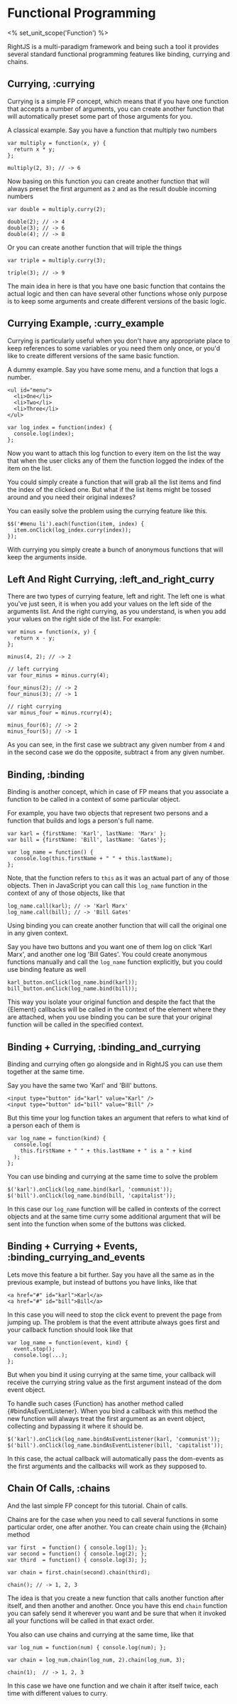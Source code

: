 # Functional Programming
<% set_unit_scope('Function') %>

RightJS is a multi-paradigm framework and being such a tool it provides
several standard functional programming features like binding, currying and
chains.


## Currying, :currying

Currying is a simple FP concept, which means that if you have one function
that accepts a number of arguments, you can create another function that will
automatically preset some part of those arguments for you.

A classical example. Say you have a function that multiply two numbers

    var multiply = function(x, y) {
      return x * y;
    };
    
    multiply(2, 3); // -> 6

Now basing on this function you can create another function that will always
preset the first argument as `2` and as the result double incoming numbers

    var double = multiply.curry(2);
    
    double(2); // -> 4
    double(3); // -> 6
    double(4); // -> 8

Or you can create another function that will triple the things

    var triple = multiply.curry(3);
    
    triple(3); // -> 9

The main idea in here is that you have one basic function that contains the
actual logic and then can have several other functions whose only purpose is 
to keep some arguments and create different versions of the basic logic.


## Currying Example, :curry_example

Currying is particularly useful when you don't have any appropriate place to
keep references to some variables or you need them only once, or you'd like to
create different versions of the same basic function.

A dummy example. Say you have some menu, and a function that logs a number.

    <ul id="menu">
      <li>One</li>
      <li>Two</li>
      <li>Three</li>
    </ul>
    
    var log_index = function(index) {
      console.log(index);
    };
    
Now you want to attach this log function to every item on the list the way
that when the user clicks any of them the function logged the index of the
item on the list.

You could simply create a function that will grab all the list items and find
the index of the clicked one. But what if the list items might be tossed
around and you need their original indexes?

You can easily solve the problem using the currying feature like this.

    $$('#menu li').each(function(item, index) {
      item.onClick(log_index.curry(index));
    });

With currying you simply create a bunch of anonymous functions that will
keep the arguments inside.


## Left And Right Currying, :left_and_right_curry

There are two types of currying feature, left and right. The left one is what
you've just seen, it is when you add your values on the left side of the
arguments list. And the right currying, as you understand, is when you add
your values on the right side of the list. For example:

    var minus = function(x, y) {
      return x - y;
    };
    
    minus(4, 2); // -> 2
    
    // left currying
    var four_minus = minus.curry(4);
    
    four_minus(2); // -> 2
    four_minus(3); // -> 1
    
    // right currying
    var minus_four = minus.rcurry(4);
    
    minus_four(6); // -> 2
    minus_four(5); // -> 1

As you can see, in the first case we subtract any given number from `4` and
in the second case we do the opposite, subtract `4` from any given number.


## Binding, :binding

Binding is another concept, which in case of FP means that you associate a
function to be called in a context of some particular object.

For example, you have two objects that represent two persons and a function
that builds and logs a person's full name.

    var karl = {firstName: 'Karl', lastName: 'Marx' };
    var bill = {firstName: 'Bill', lastName: 'Gates'};

    var log_name = function() {
      console.log(this.firstName + " " + this.lastName);
    };

Note, that the function refers to `this` as it was an actual part of any of 
those objects. Then in JavaScript you can call this `log_name` function in the
context of  any of those objects, like that

    log_name.call(karl); // -> 'Karl Marx'
    log_name.call(bill); // -> 'Bill Gates'

Using binding you can create another function that will call the original one
in any given context.

Say you have two buttons and you want one of them log on click 'Karl Marx',
and another one log 'Bill Gates'. You could create anonymous functions
manually and call the `log_name` function explicitly, but you could use
binding feature as well

    karl_button.onClick(log_name.bind(karl));
    bill_button.onClick(log_name.bind(bill));

This way you isolate your original function and despite the fact that the
{Element} callbacks will be called in the context of the element where they
are attached, when you use binding you can be sure that your original function
will be called in the specified context.


## Binding + Currying, :binding_and_currying

Binding and currying often go alongside and in RightJS you can use them 
together at the same time.

Say you have the same two 'Karl' and 'Bill' buttons.

    <input type="button" id="karl" value="Karl" />
    <input type="button" id="bill" value="Bill" />

But this time your log function takes an argument that refers to what kind of
a person each of them is

    var log_name = function(kind) {
      console.log(
        this.firstName + " " + this.lastName + " is a " + kind
      );
    };

You can use binding and currying at the same time to solve the problem

    $('karl').onClick(log_name.bind(karl, 'communist'));
    $('bill').onClick(log_name.bind(bill, 'capitalist'));

In this case our `log_name` function will be called in contexts of the correct
objects and at the same time curry some additional argument that will be sent
into the function when some of the buttons was clicked.


## Binding + Currying + Events, :binding_currying_and_events

Lets move this feature a bit further. Say you have all the same as in the
previous example, but instead of buttons you have links, like that

    <a href="#" id="karl">Karl</a>
    <a href="#" id="bill">Bill</a>

In this case you will need to stop the click event to prevent the page from
jumping up. The problem is that the event attribute always goes first and your
callback function should look like that

    var log_name = function(event, kind) {
      event.stop();
      console.log(...);
    };

But when you bind it using currying at the same time, your callback will
receive the currying string value as the first argument instead of the dom
event object.

To handle such cases {Function} has another method called 
{#bindAsEventListener}. When you bind a callback with this method the new
function will always treat the first argument as an event object, collecting
and bypassing it where it should be.

    $('karl').onClick(log_name.bindAsEventListener(karl, 'communist'));
    $('bill').onClick(log_name.bindAsEventListener(bill, 'capitalist'));

In this case, the actual callback will automatically pass the dom-events as
the first arguments and the callbacks will work as they supposed to.

## Chain Of Calls, :chains

And the last simple FP concept for this tutorial. Chain of calls.

Chains are for the case when you need to call several functions in some
particular order, one after another. You can create chain using the {#chain}
method

    var first  = function() { console.log(1); };
    var second = function() { console.log(2); };
    var third  = function() { console.log(3); };
    
    var chain = first.chain(second).chain(third);
    
    chain(); // -> 1, 2, 3

The idea is that you create a new function that calls another function after
itself, and then another and another. Once you have this end `chain` function
you can safely send it wherever you want and be sure that when it invoked all
your functions will be called in that exact order.

You also can use chains and currying at the same time, like that

    var log_num = function(num) { console.log(num); };
    
    var chain = log_num.chain(log_num, 2).chain(log_num, 3);
    
    chain(1);  // -> 1, 2, 3

In this case we have one function and we chain it after itself twice, each
time with different values to curry.